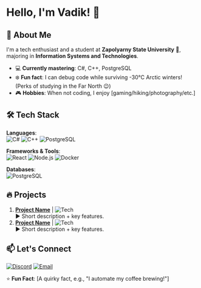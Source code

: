 # Hello, I'm Vadik! 👋

## 🚀 About Me  
I'm a tech enthusiast and a student at **Zapolyarny State University** 🏫, majoring in **Information Systems and Technologies**.  
- 💻 **Currently mastering**: C#, C++, PostgreSQL  
- ❄️ **Fun fact**: I can debug code while surviving -30°C Arctic winters! (Perks of studying in the Far North 😉)  
- 🎮 **Hobbies**: When not coding, I enjoy [gaming/hiking/photography/etc.]   

## 🛠️ Tech Stack  
**Languages**:  
![C#](https://img.shields.io/badge/C%23-239120?style=flat&logo=c-sharp&logoColor=white)
![C++](https://img.shields.io/badge/C%2B%2B-00599C?style=flat&logo=c%2B%2B&logoColor=white)
![PostgreSQL](https://img.shields.io/badge/PostgreSQL-4169E1?style=flat&logo=postgresql&logoColor=white)  

**Frameworks & Tools**:  
![React](https://img.shields.io/badge/React-20232A?style=flat&logo=react&logoColor=61DAFB)
![Node.js](https://img.shields.io/badge/Node.js-339933?style=flat&logo=nodedotjs&logoColor=white)
![Docker](https://img.shields.io/badge/Docker-2496ED?style=flat&logo=docker&logoColor=white)  

**Databases**:  
![PostgreSQL](https://img.shields.io/badge/PostgreSQL-316192?style=flat&logo=postgresql&logoColor=white)

## 🔥 Projects
1. **[Project Name](https://github.com/your/repo)** | ![Tech](https://img.shields.io/badge/Tech-Used-blue)  
   ▶ Short description + key features.  
2. **[Project Name](https://github.com/your/repo)** | ![Tech](https://img.shields.io/badge/Tech-Used-blue)  
   ▶ Short description + key features.  

## 📫 Let's Connect
[![Discord](https://img.shields.io/badge/Join_My_Server-5865F2?style=flat&logo=discord&logoColor=white)](https://discord.com/users/366151961671893002)
[![Email](https://img.shields.io/badge/Email-D14836?style=flat&logo=gmail&logoColor=white)](mailto:ostafinskijvadim@gmail.com)  

⭐ **Fun Fact**: [A quirky fact, e.g., "I automate my coffee brewing!"]  
